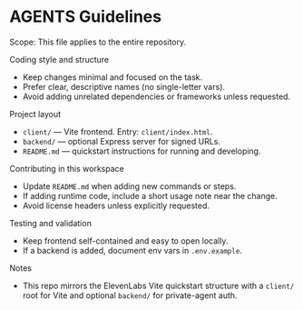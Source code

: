 # AGENTS Guidelines

Scope: This file applies to the entire repository.

Coding style and structure
- Keep changes minimal and focused on the task.
- Prefer clear, descriptive names (no single-letter vars).
- Avoid adding unrelated dependencies or frameworks unless requested.

Project layout
- `client/` — Vite frontend. Entry: `client/index.html`.
- `backend/` — optional Express server for signed URLs.
- `README.md` — quickstart instructions for running and developing.

Contributing in this workspace
- Update `README.md` when adding new commands or steps.
- If adding runtime code, include a short usage note near the change.
- Avoid license headers unless explicitly requested.

Testing and validation
- Keep frontend self-contained and easy to open locally.
- If a backend is added, document env vars in `.env.example`.

Notes
- This repo mirrors the ElevenLabs Vite quickstart structure with a `client/` root for Vite and optional `backend/` for private-agent auth.
